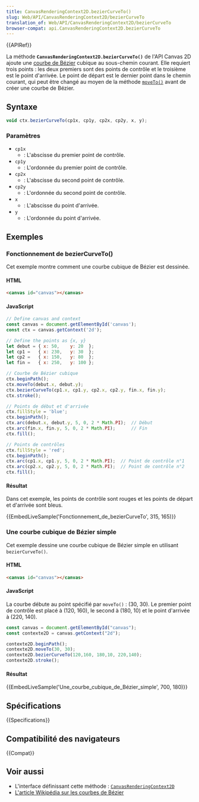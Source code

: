 ```yaml
---
title: CanvasRenderingContext2D.bezierCurveTo()
slug: Web/API/CanvasRenderingContext2D/bezierCurveTo
translation_of: Web/API/CanvasRenderingContext2D/bezierCurveTo
browser-compat: api.CanvasRenderingContext2D.bezierCurveTo
---
```

{{APIRef}}

La méthode **`CanvasRenderingContext2D.bezierCurveTo()`** de l'API Canvas 2D ajoute une [courbe de Bézier](https://fr.wikipedia.org/wiki/Courbe_de_B%C3%A9zier) cubique au sous-chemin courant. Elle requiert trois points : les deux premiers sont des points de contrôle et le troisième est le point d'arrivée. Le point de départ est le dernier point dans le chemin courant, qui peut être changé au moyen de la méthode [`moveTo()`](/fr/docs/Web/API/CanvasRenderingContext2D/moveTo) avant de créer une courbe de Bézier.

## Syntaxe

```js
void ctx.bezierCurveTo(cp1x, cp1y, cp2x, cp2y, x, y);
```

### Paramètres

- `cp1x`
  - : L'abscisse du premier point de contrôle.
- `cp1y`
  - : L'ordonnée du premier point de contrôle.
- `cp2x`
  - : L'abscisse du second point de contrôle.
- `cp2y`
  - : L'ordonnée du second point de contrôle.
- `x`
  - : L'abscisse du point d'arrivée.
- `y`
  - : L'ordonnée du point d'arrivée.

## Exemples

### Fonctionnement de bezierCurveTo()

Cet exemple montre comment une courbe cubique de Bézier est dessinée.

#### HTML

```html
<canvas id="canvas"></canvas>
```

#### JavaScript

```js
// Define canvas and context
const canvas = document.getElementById('canvas');
const ctx = canvas.getContext('2d');

// Define the points as {x, y}
let debut = { x: 50,    y: 20  };
let cp1 =   { x: 230,   y: 30  };
let cp2 =   { x: 150,   y: 80  };
let fin =   { x: 250,   y: 100 };

// Courbe de Bézier cubique
ctx.beginPath();
ctx.moveTo(debut.x, debut.y);
ctx.bezierCurveTo(cp1.x, cp1.y, cp2.x, cp2.y, fin.x, fin.y);
ctx.stroke();

// Points de début et d'arrivée
ctx.fillStyle = 'blue';
ctx.beginPath();
ctx.arc(debut.x, debut.y, 5, 0, 2 * Math.PI);  // Début
ctx.arc(fin.x, fin.y, 5, 0, 2 * Math.PI);      // Fin
ctx.fill();

// Points de contrôles
ctx.fillStyle = 'red';
ctx.beginPath();
ctx.arc(cp1.x, cp1.y, 5, 0, 2 * Math.PI);  // Point de contrôle n°1
ctx.arc(cp2.x, cp2.y, 5, 0, 2 * Math.PI);  // Point de contrôle n°2
ctx.fill();
```

#### Résultat

Dans cet exemple, les points de contrôle sont rouges et les points de départ et d'arrivée sont bleus.

{{EmbedLiveSample('Fonctionnement_de_bezierCurveTo', 315, 165)}}

### Une courbe cubique de Bézier simple

Cet exemple dessine une courbe cubique de Bézier simple en utilisant `bezierCurveTo()`.

#### HTML

```html
<canvas id="canvas"></canvas>
```

#### JavaScript

La courbe débute au point spécifié par `moveTo()` : (30, 30). Le premier point de contrôle est placé à (120, 160), le second à (180, 10) et le point d'arrivée à (220, 140).

```js
const canvas = document.getElementById("canvas");
const contexte2D = canvas.getContext("2d");

contexte2D.beginPath();
contexte2D.moveTo(30, 30);
contexte2D.bezierCurveTo(120,160, 180,10, 220,140);
contexte2D.stroke();
```

#### Résultat

{{EmbedLiveSample('Une_courbe_cubique_de_Bézier_simple', 700, 180)}}

## Spécifications

{{Specifications}}

## Compatibilité des navigateurs

{{Compat}}

## Voir aussi

- L'interface définissant cette méthode : [`CanvasRenderingContext2D`](/fr/docs/Web/API/CanvasRenderingContext2D)
- [L'article Wikipédia sur les courbes de Bézier](https://fr.wikipedia.org/wiki/Courbe_de_B%C3%A9zier)
